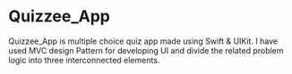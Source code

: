 # Quizzee_App
 Quizzee_App is multiple choice quiz app made using Swift & UIKit. I have used MVC design Pattern for developing UI and divide the related problem logic into three interconnected elements.
